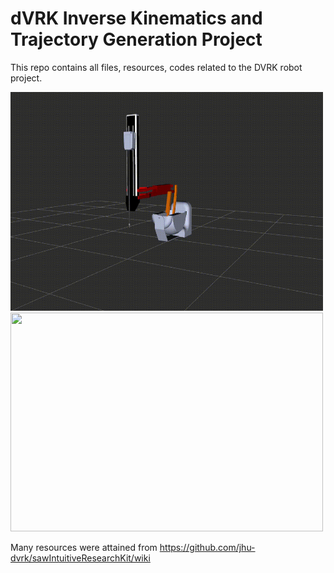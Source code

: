# dVRK Inverse Kinematics and Trajectory Generation Project

This repo contains all files, resources, codes related to the DVRK robot project.

<img src="/Miscellaneous/dVRK_robot_trajectory_sim.gif" width="500" height="350"/>

<img src="/Miscellaneous/dVRK_robot_trajectory.gif" width="500" height="350"/>


Many resources were attained from https://github.com/jhu-dvrk/sawIntuitiveResearchKit/wiki